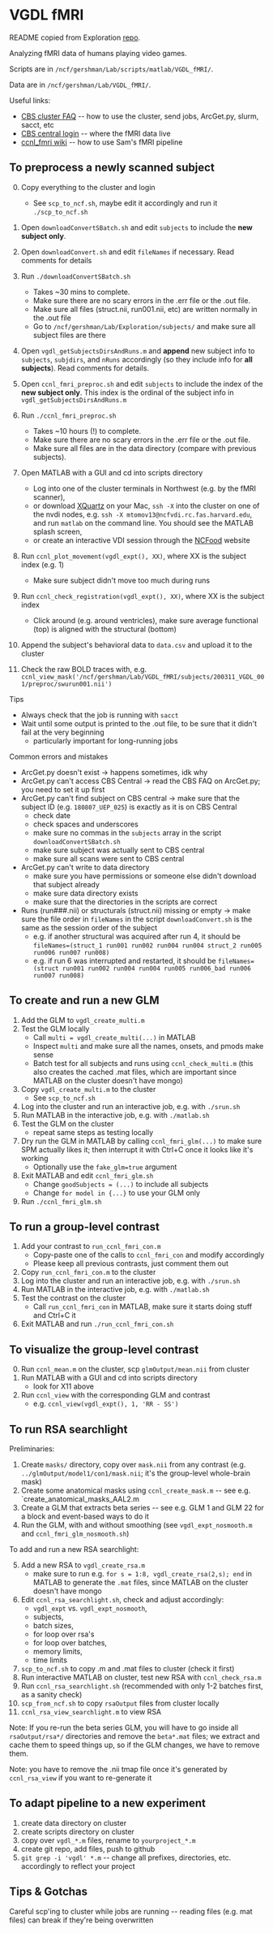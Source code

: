 # VGDL fMRI

README copied from Exploration [repo](https://github.com/tomov/Exploration-Data-Analysis).

Analyzing fMRI data of humans playing video games.

Scripts are in `/ncf/gershman/Lab/scripts/matlab/VGDL_fMRI/`.

Data are in `/ncf/gershman/Lab/VGDL_fMRI/`.

Useful links:
- [CBS cluster FAQ](http://cbs.fas.harvard.edu/science/core-facilities/neuroimaging/information-investigators/faq) -- how to use the cluster, send jobs, ArcGet.py, slurm, sacct, etc
- [CBS central login](http://cbscentral.rc.fas.harvard.edu) -- where the fMRI data live
- [ccnl_fmri wiki](https://github.com/sjgershm/ccnl-fmri/wiki) -- how to use Sam's fMRI pipeline

## To preprocess a newly scanned subject

0. Copy everything to the cluster and login
   * See `scp_to_ncf.sh`, maybe edit it accordingly and run it `./scp_to_ncf.sh`
1. Open `downloadConvertSBatch.sh` and edit `subjects` to include the **new subject only**.
2. Open `downloadConvert.sh` and edit `fileNames` if necessary. Read comments for details
3. Run `./downloadConvertSBatch.sh`
   * Takes ~30 mins to complete.
   * Make sure there are no scary errors in the .err file or the .out file.
   * Make sure all files (struct.nii, run001.nii, etc) are written normally in the .out file
   * Go to `/ncf/gershman/Lab/Exploration/subjects/` and make sure all subject files are there
4. Open `vgdl_getSubjectsDirsAndRuns.m` and **append** new subject info to `subjects`, `subjdirs`, and `nRuns` accordingly (so they include info for **all subjects**). Read comments for details.
5. Open `ccnl_fmri_preproc.sh` and edit `subjects` to include the index of the **new subject only**. This index is the ordinal of the subject info in `vgdl_getSubjectsDirsAndRuns.m`
6. Run `./ccnl_fmri_preproc.sh`
   * Takes ~10 hours (!) to complete.
   * Make sure there are no scary errors in the .err file or the .out file.
   * Make sure all files are in the data directory (compare with previous subjects).
7. Open MATLAB with a GUI and cd into scripts directory
   * Log into one of the cluster terminals in Northwest (e.g. by the fMRI scanner),
   * or download [XQuartz](https://www.xquartz.org/) on your Mac, `ssh -X` into the cluster on one of the nvdi nodes, e.g. `ssh -X mtomov13@ncfvdi.rc.fas.harvard.edu`, and run `matlab` on the command line. You should see the MATLAB splash screen,
   * or create an interactive VDI session through the [NCFood](https://ncfood.rc.fas.harvard.edu/pun/sys/dashboard/batch_connect/sessions) website
8. Run `ccnl_plot_movement(vgdl_expt(), XX)`, where XX is the subject index (e.g. 1)
   * Make sure subject didn't move too much during runs
9. Run `ccnl_check_registration(vgdl_expt(), XX)`, where XX is the subject index
   * Click around (e.g. around ventricles), make sure average functional (top) is aligned with the structural (bottom)
10. Append the subject's behavioral data to `data.csv` and upload it to the cluster

11. Check the raw BOLD traces with, e.g. `ccnl_view_mask('/ncf/gershman/Lab/VGDL_fMRI/subjects/200311_VGDL_001/preproc/swurun001.nii')`

Tips
   * Always check that the job is running with `sacct`
   * Wait until some output is printed to the .out file, to be sure that it didn't fail at the very beginning
       * particularly important for long-running jobs

Common errors and mistakes
   * ArcGet.py doesn't exist -> happens sometimes, idk why
   * ArcGet.py can't access CBS Central -> read the CBS FAQ on ArcGet.py; you need to set it up first
   * ArcGet.py can't find subject on CBS central -> make sure that the subject ID (e.g. `180807_UEP_025`) is exactly as it is on CBS Central
       * check date
       * check spaces and underscores
       * make sure no commas in the `subjects` array in the script `downloadConvertSBatch.sh`
       * make sure subject was actually sent to CBS central
       * make sure all scans were sent to CBS central
   * ArcGet.py can't write to data directory
       * make sure you have permissions or someone else didn't download that subject already
       * make sure data directory exists
       * make sure that the directories in the scripts are correct
   * Runs (run###.nii) or structurals (struct.nii) missing or empty -> make sure the file order in `fileNames` in the script `downloadConvert.sh` is the same as the session order of the subject
       * e.g. if another structural was acquired after run 4, it should be `fileNames=(struct_1 run001 run002 run004 run004 struct_2 run005 run006 run007 run008)`
       * e.g. if run 6 was interrupted and restarted, it should be `fileNames=(struct run001 run002 run004 run004 run005 run006_bad run006 run007 run008)`

## To create and run a new GLM

1. Add the GLM to `vgdl_create_multi.m`
2. Test the GLM locally
    * Call `multi = vgdl_create_multi(...)` in MATLAB
    * Inspect `multi` and make sure all the names, onsets, and pmods make sense
    * Batch test for all subjects and runs using `ccnl_check_multi.m` (this also creates the cached .mat files, which are important since MATLAB on the cluster doesn't have mongo)
3. Copy `vgdl_create_multi.m` to the cluster
    * See `scp_to_ncf.sh`
4. Log into the cluster and run an interactive job, e.g. with `./srun.sh`
5. Run MATLAB in the interactive job, e.g. with `./matlab.sh`
6. Test the GLM on the cluster
    * repeat same steps as testing locally
7. Dry run the GLM in MATLAB by calling `ccnl_fmri_glm(...)` to make sure SPM actually likes it; then interrupt it with Ctrl+C once it looks like it's working
    * Optionally use the `fake_glm=true` argument
8. Exit MATLAB and edit `ccnl_fmri_glm.sh`
    * Change `goodSubjects = (...)` to include all subjects
    * Change `for model in {...}` to use your GLM only
9. Run `./ccnl_fmri_glm.sh`


## To run a group-level contrast

1. Add your contrast to `run_ccnl_fmri_con.m`
    * Copy-paste one of the calls to `ccnl_fmri_con` and modify accordingly
    * Please keep all previous contrasts, just comment them out
2. Copy `run_ccnl_fmri_con.m` to the cluster
3. Log into the cluster and run an interactive job, e.g. with `./srun.sh`
4. Run MATLAB in the interactive job, e.g. with `./matlab.sh`
5. Test the contrast on the cluster
    * Call `run_ccnl_fmri_con` in MATLAB, make sure it starts doing stuff and Ctrl+C it
3. Exit MATLAB and run `./run_ccnl_fmri_con.sh`

## To visualize the group-level contrast

0. Run `ccnl_mean.m` on the cluster, scp `glmOutput/mean.nii` from cluster 
1. Run MATLAB with a GUI and cd into scripts directory
    * look for X11 above
2. Run `ccnl_view` with the corresponding GLM and contrast
    * e.g. `ccnl_view(vgdl_expt(), 1, 'RR - SS')`

## To run RSA searchlight

Preliminaries:

1. Create `masks/` directory, copy over `mask.nii` from any contrast (e.g. `../glmOutput/model1/con1/mask.nii`; it's the group-level whole-brain mask)
2. Create some anatomical masks using `ccnl_create_mask.m` -- see e.g. `create_anatomical_masks_AAL2.m
3. Create a GLM that extracts beta series -- see e.g. GLM 1 and GLM 22 for a block and event-based ways to do it
4. Run the GLM, with and without smoothing (see `vgdl_expt_nosmooth.m` and `ccnl_fmri_glm_nosmooth.sh`)

To add and run a new RSA searchlight:

5. Add a new RSA to `vgdl_create_rsa.m`
    * make sure to run e.g. `for s = 1:8, vgdl_create_rsa(2,s); end` in MATLAB to generate the `.mat` files, since MATLAB on the cluster doesn't have mongo
6. Edit `ccnl_rsa_searchlight.sh`, check and adjust accordingly: 
    * `vgdl_expt` vs. `vgdl_expt_nosmooth`,
    * subjects, 
    * batch sizes, 
    * for loop over rsa's
    * for loop over batches, 
    * memory limits,
    * time limits
7. `scp_to_ncf.sh` to copy .m and .mat files to cluster (check it first)
8. Run interactive MATLAB on cluster, test new RSA with `ccnl_check_rsa.m`
9. Run `ccnl_rsa_searchlight.sh` (recommended with only 1-2 batches first, as a sanity check)
10. `scp_from_ncf.sh` to copy `rsaOutput` files from cluster locally
11. `ccnl_rsa_view_searchlight.m` to view RSA

Note: If you re-run the beta series GLM, you will have to go inside all `rsaOutput/rsa*/` directories and remove the `beta*.mat` files; we extract and cache them to speed things up, so if the GLM changes, we have to remove them.

Note: you have to remove the .nii tmap file once it's generated by `ccnl_rsa_view` if you want to re-generate it

## To adapt pipeline to a new experiment

1. create data directory on cluster
2. create scripts directory on cluster
3. copy over `vgdl_*.m` files, rename to `yourproject_*.m`
4. create git repo, add files, push to github
5. `git grep -i 'vgdl' *.m` -- change all prefixes, directories, etc. accordingly to reflect your project

## Tips & Gotchas

Careful scp'ing to cluster while jobs are running -- reading files (e.g. mat files) can break if they're being overwritten

